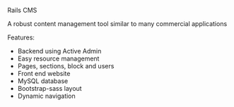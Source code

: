Rails CMS

A robust content management tool similar to many commercial applications

Features:
- Backend using Active Admin
- Easy resource management
- Pages, sections, block and users
- Front end website
- MySQL database
- Bootstrap-sass layout
- Dynamic navigation

